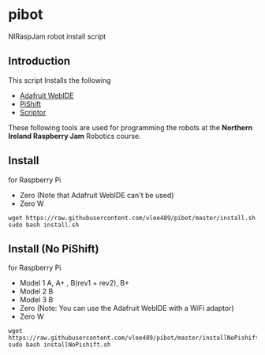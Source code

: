 # pibot
NIRaspJam robot install script

## Introduction

This script Installs the following
- [Adafruit WebIDE](https://github.com/adafruit/Adafruit-WebIDE)
- [PiShift](https://github.com/tomhartley/piShift)
- [Scriptor](https://github.com/vlee489/scriptor)

These following tools are used for programming the robots at the **Northern Ireland Raspberry Jam** Robotics course.

## Install
for Raspberry Pi
- Zero (Note that Adafruit WebIDE can't be used)
- Zero W
```
wget https://raw.githubusercontent.com/vlee489/pibot/master/install.sh
sudo bash install.sh
```

## Install (No PiShift)
for Raspberry Pi
- Model 1 A, A+ , B(rev1 + rev2), B+
- Model 2 B
- Model 3 B
- Zero (Note: You can use the Adafruit WebIDE with a WiFi adaptor)
- Zero W

```
wget https://raw.githubusercontent.com/vlee489/pibot/master/installNoPishift.sh
sudo bash installNoPishift.sh
```

